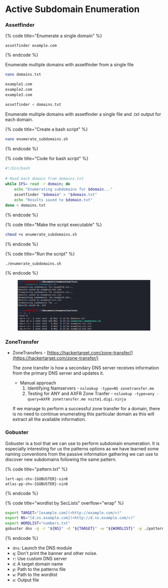 # Active Subdomain Enumeration

### Assetfinder

{% code title="Enumerate a single domain" %}
```shell
assetfinder example.com
```
{% endcode %}

Enumerate multiple domains with assetfinder from a single file

```sh
nano domains.txt
```

```sh
example1.com
example2.com
example3.com
```

```sh
assetfinder < domains.txt
```

Enumerate multiple domains with assetfinder a single file and .txt output for each domain.

{% code title="Create a bash script" %}
```sh
nano enumerate_subdomains.sh
```
{% endcode %}

{% code title="Code for bash script" %}
```bash
#!/bin/bash

# Read each domain from domains.txt
while IFS= read -r domain; do
    echo "Enumerating subdomains for $domain..."
    assetfinder "$domain" > "$domain.txt"
    echo "Results saved to $domain.txt"
done < domains.txt
```
{% endcode %}

{% code title="Make the script executable" %}
```sh
chmod +x enumerate_subdomains.sh
```
{% endcode %}

{% code title="Run the script" %}
```shell
./enumerate_subdomains.sh
```
{% endcode %}

<figure><img src="../../.gitbook/assets/image (4) (1) (1) (1) (1) (1) (1) (1) (1) (1) (1) (1) (1) (1) (1) (1) (1) (1) (1) (1) (1) (1).png" alt=""><figcaption></figcaption></figure>

### ZoneTransfer

*   ZoneTransfers - [https://hackertarget.com/zone-transfer/](https://hackertarget.com/zone-transfer/)

    The zone transfer is how a secondary DNS server receives information from the primary DNS server and updates it.

    * Manual approach
      1. Identifying Namservers - `nslookup -type=NS zonetransfer.me`
      2. Testing for ANY and AXFR Zone Tranfer - `nslookup -type=any -query=AXFR zonetransfer.me nsztm1.digi.ninja`

    If we manage to perform a successful zone transfer for a domain, there is no need to continue enumerating this particular domain as this will extract all the available information.

### Gobuster

Gobuster is a tool that we can use to perform subdomain enumeration. It is especially interesting for us the patterns options as we have learned some naming conventions from the passive information gathering we can use to discover new subdomains following the same pattern.

{% code title="pattern.txt" %}
```
lert-api-shv-{GOBUSTER}-sin6
atlas-pp-shv-{GOBUSTER}-sin6
```
{% endcode %}

{% code title="wordlist by SecLists" overflow="wrap" %}
```sh
export TARGET="[example.com](<http://example.com/>)"
export NS="[d.ns.example.com](<http://d.ns.example.com/>)"
export WORDLIST="numbers.txt"
gobuster dns -q -r "${NS}" -d "${TARGET}" -w "${WORDLIST}" -p ./patterns.txt -o "gobuster_${TARGET}.txt"
```
{% endcode %}

* `dns`: Launch the DNS module
* `q`: Don't print the banner and other noise.
* `r`: Use custom DNS server
* `d`: A target domain name
* `p`: Path to the patterns file
* `w`: Path to the wordlist
* `o`: Output file

